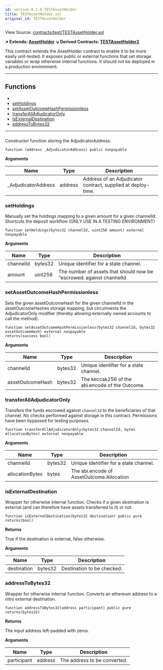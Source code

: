 ```yaml
---
id: version-0.2.0-TESTAssetHolder
title: TESTAssetHolder.sol
original_id: TESTAssetHolder
---
```


View Source: [contracts/test/TESTAssetHolder.sol](https://github.com/statechannels/monorepo/tree/master/packages/nitro-protocol/contracts/test/TESTAssetHolder.sol)

**↗ Extends: [AssetHolder](AssetHolder.md)**
**↘ Derived Contracts: [TESTAssetHolder2](TESTAssetHolder2.md)**

This contract extends the AssetHolder contract to enable it to be more easily unit-tested. It exposes public or external functions that set storage variables or wrap otherwise internal functions. It should not be deployed in a production environment.

---

## Functions

- [](#)
- [setHoldings](#setholdings)
- [setAssetOutcomeHashPermissionless](#setassetoutcomehashpermissionless)
- [transferAllAdjudicatorOnly](#transferalladjudicatoronly)
- [isExternalDestination](#isexternaldestination)
- [addressToBytes32](#addresstobytes32)

---

### 

Constructor function storing the AdjudicatorAddress.

```solidity
function (address _AdjudicatorAddress) public nonpayable
```

**Arguments**

| Name        | Type           | Description  |
| ------------- |------------- | -----|
| _AdjudicatorAddress | address | Address of an Adjudicator  contract, supplied at deploy-time. | 

### setHoldings

Manually set the holdings mapping to a given amount for a given channelId.  Shortcuts the deposit workflow (ONLY USE IN A TESTING ENVIRONMENT)

```solidity
function setHoldings(bytes32 channelId, uint256 amount) external nonpayable
```

**Arguments**

| Name        | Type           | Description  |
| ------------- |------------- | -----|
| channelId | bytes32 | Unique identifier for a state channel. | 
| amount | uint256 | The number of assets that should now be "escrowed: against channelId | 

### setAssetOutcomeHashPermissionless

Sets the given assetOutcomeHash for the given channelId in the assetOutcomeHashes storage mapping, but circumvents the AdjudicatorOnly modifier (thereby allowing externally owned accounts to call the method).

```solidity
function setAssetOutcomeHashPermissionless(bytes32 channelId, bytes32 assetOutcomeHash) external nonpayable
returns(success bool)
```

**Arguments**

| Name        | Type           | Description  |
| ------------- |------------- | -----|
| channelId | bytes32 | Unique identifier for a state channel. | 
| assetOutcomeHash | bytes32 | The keccak256 of the abi.encode of the Outcome. | 

### transferAllAdjudicatorOnly

Transfers the funds escrowed against `channelId` to the beneficiaries of that channel. No checks performed against storage in this contract. Permissions have been bypassed for testing purposes.

```solidity
function transferAllAdjudicatorOnly(bytes32 channelId, bytes allocationBytes) external nonpayable
```

**Arguments**

| Name        | Type           | Description  |
| ------------- |------------- | -----|
| channelId | bytes32 | Unique identifier for a state channel. | 
| allocationBytes | bytes | The abi.encode of AssetOutcome.Allocation | 

### isExternalDestination

Wrapper for otherwise internal function. Checks if a given destination is external (and can therefore have assets transferred to it) or not.

```solidity
function isExternalDestination(bytes32 destination) public pure
returns(bool)
```

**Returns**

True if the destination is external, false otherwise.

**Arguments**

| Name        | Type           | Description  |
| ------------- |------------- | -----|
| destination | bytes32 | Destination to be checked. | 

### addressToBytes32

Wrapper for otherwise internal function. Converts an ethereum address to a nitro external destination.

```solidity
function addressToBytes32(address participant) public pure
returns(bytes32)
```

**Returns**

The input address left-padded with zeros.

**Arguments**

| Name        | Type           | Description  |
| ------------- |------------- | -----|
| participant | address | The address to be converted. | 

